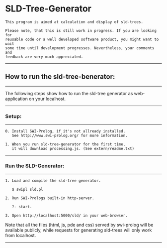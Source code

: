 # SLD-Tree-Generator

    This program is aimed at calculation and display of sld-trees.
    
    Please note, that this is still work in progress. If you are looking for
    reusable code or a well developed software product, you might want to wait
    some time until development progresses. Nevertheless, your comments and
    feedback are very much appreciated.

--------------------------------------------------------------------------------
## How to run the sld-tree-benerator:
--------------------------------------------------------------------------------

The following steps show how to run the sld-tree generator as web-application
on your localhost.

--------------------------------------------------------------------------------
### Setup:
--------------------------------------------------------------------------------

    0. Install SWI-Prolog, if it's not allready installed.
       See http://www.swi-prolog.org/ for more information.

    1. When you run sld-tree-generator for the first time,
       it will download processing.js. (See extern/readme.txt)

--------------------------------------------------------------------------------
### Run the SLD-Generator:
--------------------------------------------------------------------------------

    1. Load and compile the sld-tree generator.

       $ swipl sld.pl

    2. Run SWI-Prologs built-in http-server.

       ?- start.

    3. Open http://localhost:5000/sld/ in your web-browser.

Note that all the files (html, js, pde and css) served by swi-prolog will be
available publicly, while requests for generating sld-trees will only work from
localhost.

--------------------------------------------------------------------------------
